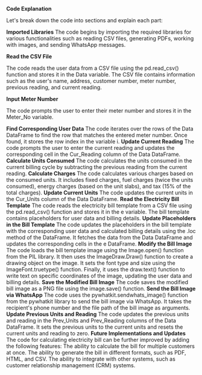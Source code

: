 **Code Explanation**

Let's break down the code into sections and explain each part:

**Imported Libraries**
The code begins by importing the required libraries for various functionalities such as reading CSV files, generating PDFs, working with images, and sending WhatsApp messages.

**Read the CSV File**

The code reads the user data from a CSV file using the pd.read_csv() function and stores it in the Data variable. The CSV file contains information such as the user's name, address, customer number, meter number, previous reading, and current reading.

**Input Meter Number**

The code prompts the user to enter their meter number and stores it in the Meter_No variable.

**Find Corresponding User Data**
The code iterates over the rows of the Data DataFrame to find the row that matches the entered meter number. Once found, it stores the row index in the variable i.
**Update Current Reading**
The code prompts the user to enter the current reading and updates the corresponding cell in the Cur_Reading column of the Data DataFrame.
**Calculate Units Consumed**
The code calculates the units consumed in the current billing cycle by subtracting the previous reading from the current reading.
**Calculate Charges**
The code calculates various charges based on the consumed units. It includes fixed charges, fuel charges (twice the units consumed), energy charges (based on the unit slabs), and tax (15% of the total charges).
**Update Current Units**
The code updates the current units in the Cur_Units column of the Data DataFrame.
**Read the Electricity Bill Template**
The code reads the electricity bill template from a CSV file using the pd.read_csv() function and stores it in the e variable. The bill template contains placeholders for user data and billing details.
**Update Placeholders in the Bill Template**
The code updates the placeholders in the bill template with the corresponding user data and calculated billing details using the .loc method of the DataFrame. It fetches the data from the Data DataFrame and updates the corresponding cells in the e DataFrame.
**Modify the Bill Image**
The code loads the bill template image using the Image.open() function from the PIL library. It then uses the ImageDraw.Draw() function to create a drawing object on the image. It sets the font type and size using the ImageFont.truetype() function. Finally, it uses the draw.text() function to write text on specific coordinates of the image, updating the user data and billing details.
**Save the Modified Bill Image**
The code saves the modified bill image as a PNG file using the image.save() function.
**Send the Bill Image via WhatsApp**
The code uses the pywhatkit.sendwhats_image() function from the pywhatkit library to send the bill image via WhatsApp. It takes the recipient's phone number and the file path of the bill image as arguments.
**Update Previous Units and Reading**
The code updates the previous units and reading in the Prev_Units and Prev_Reading columns of the Data DataFrame. It sets the previous units to the current units and resets the current units and reading to zero.
**Future Implementations and Updates**
The code for calculating electricity bill can be further improved by adding the following features:
The ability to calculate the bill for multiple customers at once.
The ability to generate the bill in different formats, such as PDF, HTML, and CSV.
The ability to integrate with other systems, such as customer relationship management (CRM) systems.

